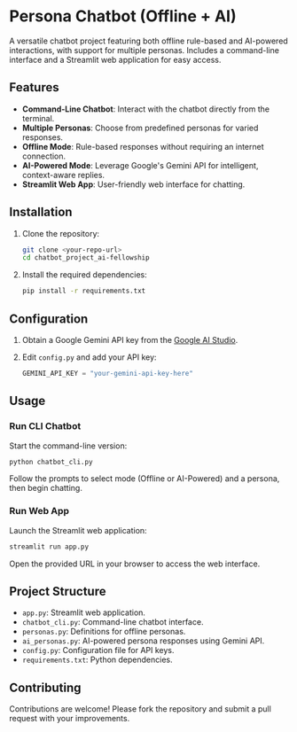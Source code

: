 # Persona Chatbot (Offline + AI)

A versatile chatbot project featuring both offline rule-based and AI-powered interactions, with support for multiple personas. Includes a command-line interface and a Streamlit web application for easy access.

## Features

- **Command-Line Chatbot**: Interact with the chatbot directly from the terminal.
- **Multiple Personas**: Choose from predefined personas for varied responses.
- **Offline Mode**: Rule-based responses without requiring an internet connection.
- **AI-Powered Mode**: Leverage Google's Gemini API for intelligent, context-aware replies.
- **Streamlit Web App**: User-friendly web interface for chatting.

## Installation

1. Clone the repository:
   ```bash
   git clone <your-repo-url>
   cd chatbot_project_ai-fellowship
   ```

2. Install the required dependencies:
   ```bash
   pip install -r requirements.txt
   ```

## Configuration

1. Obtain a Google Gemini API key from the [Google AI Studio](https://makersuite.google.com/app/apikey).

2. Edit `config.py` and add your API key:
   ```python
   GEMINI_API_KEY = "your-gemini-api-key-here"
   ```

## Usage

### Run CLI Chatbot

Start the command-line version:
```bash
python chatbot_cli.py
```

Follow the prompts to select mode (Offline or AI-Powered) and a persona, then begin chatting.

### Run Web App

Launch the Streamlit web application:
```bash
streamlit run app.py
```

Open the provided URL in your browser to access the web interface.

## Project Structure

- `app.py`: Streamlit web application.
- `chatbot_cli.py`: Command-line chatbot interface.
- `personas.py`: Definitions for offline personas.
- `ai_personas.py`: AI-powered persona responses using Gemini API.
- `config.py`: Configuration file for API keys.
- `requirements.txt`: Python dependencies.

## Contributing

Contributions are welcome! Please fork the repository and submit a pull request with your improvements.

